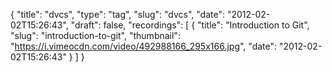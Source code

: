 {
  "title": "dvcs",
  "type": "tag",
  "slug": "dvcs",
  "date": "2012-02-02T15:26:43",
  "draft": false,
  "recordings": [
    {
      "title": "Introduction to Git",
      "slug": "introduction-to-git",
      "thumbnail": "https://i.vimeocdn.com/video/492988166_295x166.jpg",
      "date": "2012-02-02T15:26:43"
    }
  ]
}